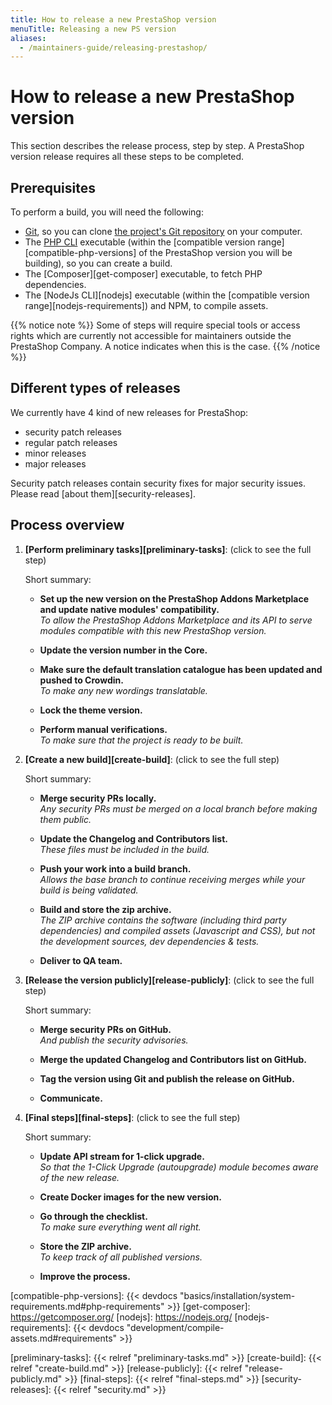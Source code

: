 ```yaml
---
title: How to release a new PrestaShop version
menuTitle: Releasing a new PS version
aliases:
  - /maintainers-guide/releasing-prestashop/
---
```


# How to release a new PrestaShop version

This section describes the release process, step by step. A PrestaShop version release requires all these steps to be completed.

## Prerequisites

To perform a build, you will need the following:

- [Git][git-scm], so you can clone [the project's Git repository][github-repository] on your computer.
- The [PHP CLI][php] executable (within the [compatible version range][compatible-php-versions] of the PrestaShop version you will be building), so you can create a build.
- The [Composer][get-composer] executable, to fetch PHP dependencies.
- The [NodeJs CLI][nodejs] executable (within the [compatible version range][nodejs-requirements]) and NPM, to compile assets.

{{% notice note %}}
Some of steps will require special tools or access rights which are currently not accessible for maintainers outside the PrestaShop Company. A notice indicates when this is the case.
{{% /notice %}}

## Different types of releases

We currently have 4 kind of new releases for PrestaShop:

- security patch releases
- regular patch releases
- minor releases
- major releases

Security patch releases contain security fixes for major security issues. Please read [about them][security-releases].

## Process overview

1. **[Perform preliminary tasks][preliminary-tasks]**: (click to see the full step)
   
   Short summary:
   
   - **Set up the new version on the PrestaShop Addons Marketplace and update native modules' compatibility.**  
    _To allow the PrestaShop Addons Marketplace and its API to serve modules compatible with this new PrestaShop version._
    
   - **Update the version number in the Core.**
   
   - **Make sure the default translation catalogue has been updated and pushed to Crowdin.**  
   _To make any new wordings translatable._

   - **Lock the theme version.**  
    
   - **Perform manual verifications.**  
   _To make sure that the project is ready to be built._

2. **[Create a new build][create-build]**: (click to see the full step)

   Short summary:
   
   - **Merge security PRs locally.**  
     _Any security PRs must be merged on a local branch before making them public._

   - **Update the Changelog and Contributors list.**  
     _These files must be included in the build._

   - **Push your work into a build branch.**  
     _Allows the base branch to continue receiving merges while your build is being validated._
   
   - **Build and store the zip archive.**  
     _The ZIP archive contains the software (including third party dependencies) and compiled assets (Javascript and CSS), but not the development sources, dev dependencies & tests._

   - **Deliver to QA team.**

3. **[Release the version publicly][release-publicly]**: (click to see the full step)

   Short summary:

   - **Merge security PRs on GitHub.**  
     _And publish the security advisories._

   - **Merge the updated Changelog and Contributors list on GitHub.**
   
   - **Tag the version using Git and publish the release on GitHub.**

   - **Communicate.**

4. **[Final steps][final-steps]**: (click to see the full step)

   Short summary:

   - **Update API stream for 1-click upgrade.**  
     _So that the 1-Click Upgrade (autoupgrade) module becomes aware of the new release._

   - **Create Docker images for the new version.**

   - **Go through the checklist.**  
     _To make sure everything went all right._

   - **Store the ZIP archive.**  
     _To keep track of all published versions._

   - **Improve the process.**

[git-scm]: https://git-scm.com/
[github-repository]: https://github.com/prestashop/prestashop
[php]: https://www.php.net/
[compatible-php-versions]: {{< devdocs "basics/installation/system-requirements.md#php-requirements" >}}
[get-composer]: https://getcomposer.org/
[nodejs]: https://nodejs.org/
[nodejs-requirements]: {{< devdocs "development/compile-assets.md#requirements" >}}

[preliminary-tasks]: {{< relref "preliminary-tasks.md" >}}
[create-build]: {{< relref "create-build.md" >}}
[release-publicly]: {{< relref "release-publicly.md" >}}
[final-steps]: {{< relref "final-steps.md" >}}
[security-releases]: {{< relref "security.md" >}}

